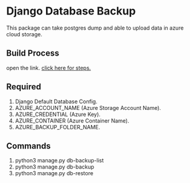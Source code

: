 # Django Database Backup

This package can take postgres dump and able to upload data in azure cloud storage.

## Build Process
open the link.
[click here for steps.](https://packaging.python.org/tutorials/packaging-projects/#uploading-the-distribution-archives)

## Required 
1. Django Default Database Config.
2. AZURE_ACCOUNT_NAME (Azure Storage Account Name).
3. AZURE_CREDENTIAL (Azure Key).
4. AZURE_CONTAINER (Azure Container Name).
5. AZURE_BACKUP_FOLDER_NAME.

## Commands
1. python3 manage.py db-backup-list
2. python3 manage.py db-backup
3. python3 manage.py db-restore
